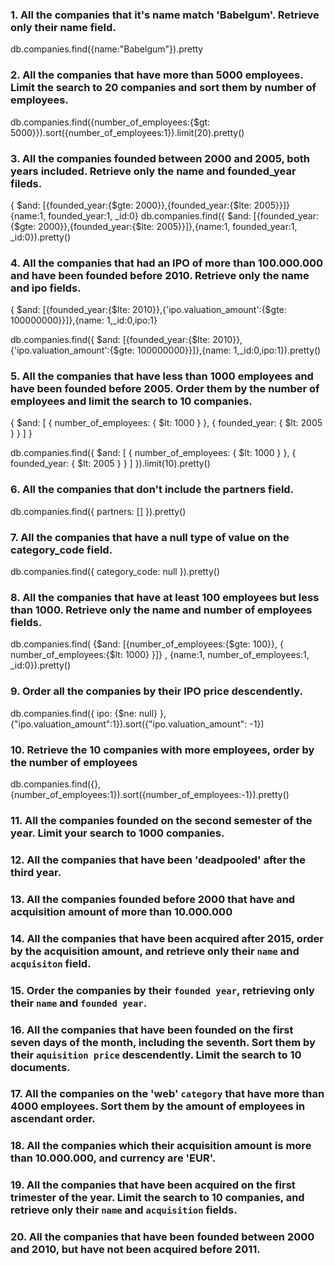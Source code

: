 ### 1. All the companies that it's name match 'Babelgum'. Retrieve only their name field.
db.companies.find({name:"Babelgum"}).pretty

### 2. All the companies that have more than 5000 employees. Limit the search to 20 companies and sort them by number of employees.
db.companies.find({number_of_employees:{$gt: 5000}}).sort({number_of_employees:1}).limit(20).pretty()

### 3. All the companies founded between 2000 and 2005, both years included. Retrieve only the name and founded_year fileds.
{ $and: [{founded_year:{$gte: 2000}},{founded_year:{$lte: 2005}}]} {name:1, founded_year:1, _id:0} db.companies.find({ $and: [{founded_year:{$gte: 2000}},{founded_year:{$lte: 2005}}]},{name:1, founded_year:1, _id:0}).pretty()

### 4. All the companies that had an IPO of more than 100.000.000 and have been founded before 2010. Retrieve only the name and ipo fields.
{ $and: [{founded_year:{$lte: 2010}},{'ipo.valuation_amount':{$gte: 100000000}}]},{name: 1,_id:0,ipo:1}

db.companies.find({ $and: [{founded_year:{$lte: 2010}},{'ipo.valuation_amount':{$gte: 100000000}}]},{name: 1,_id:0,ipo:1}).pretty()

### 5. All the companies that have less than 1000 employees and have been founded before 2005. Order them by the number of employees and limit the search to 10 companies.
{ $and: [ { number_of_employees: { $lt: 1000 } }, { founded_year: { $lt: 2005 } } ] }

db.companies.find({ $and: [ { number_of_employees: { $lt: 1000 } }, { founded_year: { $lt: 2005 } } ] }).limit(10).pretty()

### 6. All the companies that don't include the partners field.
db.companies.find({ partners: [] }).pretty()

### 7. All the companies that have a null type of value on the category_code field.
db.companies.find({ category_code: null }).pretty()

### 8. All the companies that have at least 100 employees but less than 1000. Retrieve only the name and number of employees fields.
db.companies.find( {$and: [{number_of_employees:{$gte: 100}}, { number_of_employees:{$lt: 1000} }]} , {name:1, number_of_employees:1, _id:0}).pretty()

### 9. Order all the companies by their IPO price descendently.
db.companies.find({ ipo: {$ne: null} }, {"ipo.valuation_amount":1}).sort({"ipo.valuation_amount": -1})

### 10. Retrieve the 10 companies with more employees, order by the number of employees
db.companies.find({},{number_of_employees:1}).sort({number_of_employees:-1}).pretty()

### 11. All the companies founded on the second semester of the year. Limit your search to 1000 companies.

### 12. All the companies that have been 'deadpooled' after the third year.

### 13. All the companies founded before 2000 that have and acquisition amount of more than 10.000.000

### 14. All the companies that have been acquired after 2015, order by the acquisition amount, and retrieve only their `name` and `acquisiton` field.

### 15. Order the companies by their `founded year`, retrieving only their `name` and `founded year`.

### 16. All the companies that have been founded on the first seven days of the month, including the seventh. Sort them by their `aquisition price` descendently. Limit the search to 10 documents.

### 17. All the companies on the 'web' `category` that have more than 4000 employees. Sort them by the amount of employees in ascendant order.

### 18. All the companies which their acquisition amount is more than 10.000.000, and currency are 'EUR'.

### 19. All the companies that have been acquired on the first trimester of the year. Limit the search to 10 companies, and retrieve only their `name` and `acquisition` fields.

### 20. All the companies that have been founded between 2000 and 2010, but have not been acquired before 2011.